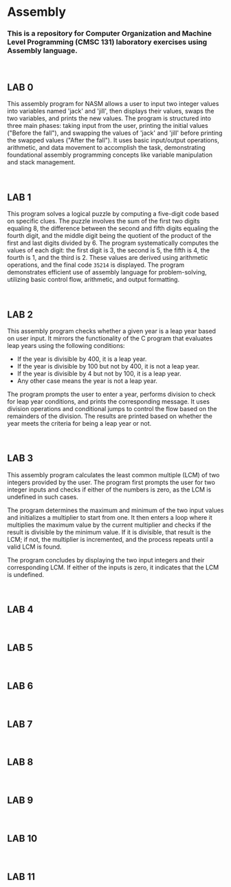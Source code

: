 # Assembly

### This is a repository for Computer Organization and Machine Level Programming (CMSC 131) laboratory exercises using Assembly language.

<br>

## LAB 0

This assembly program for NASM allows a user to input two integer values into variables named 'jack' and 'jill', then displays their values, swaps the two variables, and prints the new values. The program is structured into three main phases: taking input from the user, printing the initial values ("Before the fall"), and swapping the values of 'jack' and 'jill' before printing the swapped values ("After the fall"). It uses basic input/output operations, arithmetic, and data movement to accomplish the task, demonstrating foundational assembly programming concepts like variable manipulation and stack management.

<br>

## LAB 1

This program solves a logical puzzle by computing a five-digit code based on specific clues. The puzzle involves the sum of the first two digits equaling 8, the difference between the second and fifth digits equaling the fourth digit, and the middle digit being the quotient of the product of the first and last digits divided by 6. The program systematically computes the values of each digit: the first digit is 3, the second is 5, the fifth is 4, the fourth is 1, and the third is 2. These values are derived using arithmetic operations, and the final code `35214` is displayed. The program demonstrates efficient use of assembly language for problem-solving, utilizing basic control flow, arithmetic, and output formatting.

<br>

## LAB 2

This assembly program checks whether a given year is a leap year based on user input. It mirrors the functionality of the C program that evaluates leap years using the following conditions:

* If the year is divisible by 400, it is a leap year.
* If the year is divisible by 100 but not by 400, it is not a leap year.
* If the year is divisible by 4 but not by 100, it is a leap year.
* Any other case means the year is not a leap year.

The program prompts the user to enter a year, performs division to check for leap year conditions, and prints the corresponding message. It uses division operations and conditional jumps to control the flow based on the remainders of the division. The results are printed based on whether the year meets the criteria for being a leap year or not.

<br>

## LAB 3

This assembly program calculates the least common multiple (LCM) of two integers provided by the user. The program first prompts the user for two integer inputs and checks if either of the numbers is zero, as the LCM is undefined in such cases. 

The program determines the maximum and minimum of the two input values and initializes a multiplier to start from one. It then enters a loop where it multiplies the maximum value by the current multiplier and checks if the result is divisible by the minimum value. If it is divisible, that result is the LCM; if not, the multiplier is incremented, and the process repeats until a valid LCM is found.

The program concludes by displaying the two input integers and their corresponding LCM. If either of the inputs is zero, it indicates that the LCM is undefined.

<br>

## LAB 4

<br>

## LAB 5

<br>

## LAB 6

<br>

## LAB 7

<br>

## LAB 8

<br>

## LAB 9

<br>

## LAB 10

<br>

## LAB 11
